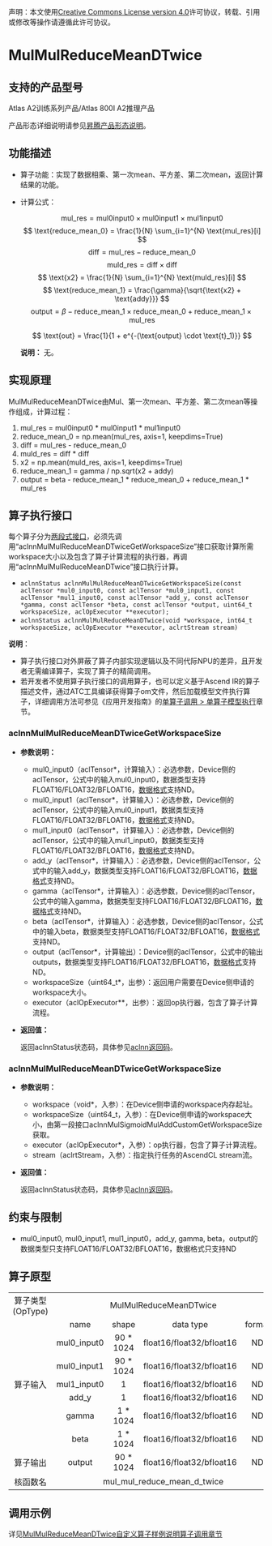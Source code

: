 声明：本文使用[Creative Commons License version 4.0](https://creativecommons.org/licenses/by/4.0/legalcode)许可协议，转载、引用或修改等操作请遵循此许可协议。

# MulMulReduceMeanDTwice

## 支持的产品型号

Atlas A2训练系列产品/Atlas 800I A2推理产品

产品形态详细说明请参见[昇腾产品形态说明](https://www.hiascend.com/document/redirect/CannCommunityProductForm)。

## 功能描述

- 算子功能：实现了数据相乘、第一次mean、平方差、第二次mean，返回计算结果的功能。
- 计算公式：
  
  $$
  \text{mul_res} = \text{mul0input0} \times \text{mul0input1} \times \text{mul1input0}
  $$
  $$
  \text{reduce_mean_0} = \frac{1}{N} \sum_{i=1}^{N} \text{mul_res}[i]
  $$
  $$
  \text{diff} = \text{mul_res} - \text{reduce_mean_0}
  $$
  $$
  \text{muld_res} = \text{diff} \times \text{diff}
  $$
  $$
  \text{x2} = \frac{1}{N} \sum_{i=1}^{N} \text{muld_res}[i]
  $$
  $$
  \text{reduce_mean_1} = \frac{\gamma}{\sqrt{\text{x2} + \text{addy}}}
  $$
  $$
  \text{output} = \beta - \text{reduce_mean_1} \times \text{reduce_mean_0} + \text{reduce_mean_1} \times \text{mul_res}
  $$

  $$
  \text{out} = \frac{1}{1 + e^{-(\text{output} \cdot \text{t}_1)}}
  $$
  
  **说明：**
  无。

## 实现原理

MulMulReduceMeanDTwice由Mul、第一次mean、平方差、第二次mean等操作组成，计算过程：

1. mul_res = mul0input0 * mul0input1 * mul1input0
2. reduce_mean_0 = np.mean(mul_res, axis=1, keepdims=True)
3. diff = mul_res - reduce_mean_0
4. muld_res = diff * diff
5. x2 = np.mean(muld_res, axis=1, keepdims=True)
6. reduce_mean_1 = gamma / np.sqrt(x2 + addy)
7. output = beta - reduce_mean_1 * reduce_mean_0 + reduce_mean_1 * mul_res

## 算子执行接口

每个算子分为[两段式接口](common/两段式接口.md)，必须先调用“aclnnMulMulReduceMeanDTwiceGetWorkspaceSize”接口获取计算所需workspace大小以及包含了算子计算流程的执行器，再调用“aclnnMulMulReduceMeanDTwice”接口执行计算。

* `aclnnStatus aclnnMulMulReduceMeanDTwiceGetWorkspaceSize(const aclTensor *mul0_input0, const aclTensor *mul0_input1, const aclTensor *mul1_input0, const aclTensor *add_y, const aclTensor *gamma, const aclTensor *beta, const aclTensor *output, uint64_t workspaceSize, aclOpExecutor **executor);`
* `aclnnStatus aclnnMulMulReduceMeanDTwice(void *workspace, int64_t workspaceSize, aclOpExecutor **executor, aclrtStream stream)`

**说明**：

- 算子执行接口对外屏蔽了算子内部实现逻辑以及不同代际NPU的差异，且开发者无需编译算子，实现了算子的精简调用。
- 若开发者不使用算子执行接口的调用算子，也可以定义基于Ascend IR的算子描述文件，通过ATC工具编译获得算子om文件，然后加载模型文件执行算子，详细调用方法可参见《应用开发指南》的[单算子调用 > 单算子模型执行](https://hiascend.com/document/redirect/CannCommunityCppOpcall)章节。

### aclnnMulMulReduceMeanDTwiceGetWorkspaceSize

- **参数说明：**
  
  - mul0_input0（aclTensor\*，计算输入）：必选参数，Device侧的aclTensor，公式中的输入mul0_input0，数据类型支持FLOAT16/FLOAT32/BFLOAT16，[数据格式](https://www.hiascend.com/document/detail/zh/CANNCommunityEdition/800alpha003/apiref/aolapi/context/common/%E6%95%B0%E6%8D%AE%E6%A0%BC%E5%BC%8F.md)支持ND。
  - mul0_input1（aclTensor\*，计算输入）：必选参数，Device侧的aclTensor，公式中的输入mul0_input1，数据类型支持FLOAT16/FLOAT32/BFLOAT16，[数据格式](https://www.hiascend.com/document/detail/zh/CANNCommunityEdition/800alpha003/apiref/aolapi/context/common/%E6%95%B0%E6%8D%AE%E6%A0%BC%E5%BC%8F.md)支持ND。
  - mul1_input0（aclTensor\*，计算输入）：必选参数，Device侧的aclTensor，公式中的输入mul1_input0，数据类型支持FLOAT16/FLOAT32/BFLOAT16，[数据格式](https://www.hiascend.com/document/detail/zh/CANNCommunityEdition/800alpha003/apiref/aolapi/context/common/%E6%95%B0%E6%8D%AE%E6%A0%BC%E5%BC%8F.md)支持ND。
  - add_y（aclTensor\*，计算输入）：必选参数，Device侧的aclTensor，公式中的输入add_y，数据类型支持FLOAT16/FLOAT32/BFLOAT16，[数据格式](https://www.hiascend.com/document/detail/zh/CANNCommunityEdition/800alpha003/apiref/aolapi/context/common/%E6%95%B0%E6%8D%AE%E6%A0%BC%E5%BC%8F.md)支持ND。
  - gamma（aclTensor\*，计算输入）：必选参数，Device侧的aclTensor，公式中的输入gamma，数据类型支持FLOAT16/FLOAT32/BFLOAT16，[数据格式](https://www.hiascend.com/document/detail/zh/CANNCommunityEdition/800alpha003/apiref/aolapi/context/common/%E6%95%B0%E6%8D%AE%E6%A0%BC%E5%BC%8F.md)支持ND。
  - beta（aclTensor\*，计算输入）：必选参数，Device侧的aclTensor，公式中的输入beta，数据类型支持FLOAT16/FLOAT32/BFLOAT16，[数据格式](https://www.hiascend.com/document/detail/zh/CANNCommunityEdition/800alpha003/apiref/aolapi/context/common/%E6%95%B0%E6%8D%AE%E6%A0%BC%E5%BC%8F.md)支持ND。
  - output（aclTensor\*，计算输出）：Device侧的aclTensor，公式中的输出outputs，数据类型支持FLOAT16/FLOAT32/BFLOAT16，[数据格式](https://www.hiascend.com/document/detail/zh/CANNCommunityEdition/800alpha003/apiref/aolapi/context/common/%E6%95%B0%E6%8D%AE%E6%A0%BC%E5%BC%8F.md)支持ND。
  - workspaceSize（uint64\_t\*，出参）：返回用户需要在Device侧申请的workspace大小。
  - executor（aclOpExecutor\*\*，出参）：返回op执行器，包含了算子计算流程。
- **返回值：**
  
  返回aclnnStatus状态码，具体参见[aclnn返回码](https://www.hiascend.com/document/detail/zh/CANNCommunityEdition/800alpha003/apiref/aolapi/context/common/aclnn%E8%BF%94%E5%9B%9E%E7%A0%81_fuse.md)。

### aclnnMulMulReduceMeanDTwiceGetWorkspaceSize

- **参数说明：**
  
  - workspace（void\*，入参）：在Device侧申请的workspace内存起址。
  - workspaceSize（uint64\_t，入参）：在Device侧申请的workspace大小，由第一段接口aclnnMulSigmoidMulAddCustomGetWorkspaceSize获取。
  - executor（aclOpExecutor\*，入参）：op执行器，包含了算子计算流程。
  - stream（aclrtStream，入参）：指定执行任务的AscendCL stream流。
- **返回值：**
  
  返回aclnnStatus状态码，具体参见[aclnn返回码](https://www.hiascend.com/document/detail/zh/CANNCommunityEdition/800alpha003/apiref/aolapi/context/common/aclnn%E8%BF%94%E5%9B%9E%E7%A0%81_fuse.md)。

## 约束与限制

- mul0_input0, mul0_input1, mul1_input0，add_y, gamma, beta，output的数据类型只支持FLOAT16/FLOAT32/BFLOAT16，数据格式只支持ND

## 算子原型

<table>
<tr><td rowspan="1" align="center">算子类型(OpType)</td><td colspan="4" align="center">MulMulReduceMeanDTwice</td></tr>
</tr>
<tr><td rowspan="7" align="center">算子输入</td><td align="center">name</td><td align="center">shape</td><td align="center">data type</td><td align="center">format</td></tr>
<tr><td align="center">mul0_input0</td><td align="center">90 * 1024</td><td align="center">float16/float32/bfloat16</td><td align="center">ND</td></tr>
<tr><td align="center">mul0_input1</td><td align="center">90 * 1024</td><td align="center">float16/float32/bfloat16</td><td align="center">ND</td></tr>
<tr><td align="center">mul1_input0</td><td align="center">1</td><td align="center">float16/float32/bfloat16</td><td align="center">ND</td></tr>
<tr><td align="center">add_y</td><td align="center">1</td><td align="center">float16/float32/bfloat16</td><td align="center">ND</td></tr>
<tr><td align="center">gamma</td><td align="center">1 * 1024</td><td align="center">float16/float32/bfloat16</td><td align="center">ND</td></tr>
<tr><td align="center">beta</td><td align="center">1 * 1024</td><td align="center">float16/float32/bfloat16</td><td align="center">ND</td></tr>
</tr>
</tr>
<tr><td rowspan="1" align="center">算子输出</td><td align="center">output</td><td align="center">90 * 1024</td><td align="center">float16/float32/bfloat16</td><td align="center">ND</td></tr>
</tr>
<tr><td rowspan="1" align="center">核函数名</td><td colspan="4" align="center">mul_mul_reduce_mean_d_twice</td></tr>
</table>

## 调用示例

详见[MulMulReduceMeanDTwice自定义算子样例说明算子调用章节](../README.md#算子调用)
